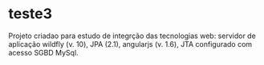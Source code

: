 # teste3
Projeto criadao para estudo de integrção das tecnologias web: servidor de aplicação wildfly (v. 10), JPA (2.1), angularjs (v. 1.6), JTA configurado com acesso SGBD MySql.
